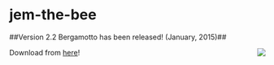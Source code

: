 # jem-the-bee

##Version 2.2 Bergamotto has been released! (January, 2015)##

<p><img align="right" src="http://www.pepstock.org/resources/jem-home.png"/>


Download from <a href="http://www.pepstock.org/download.htm">here</a>!

